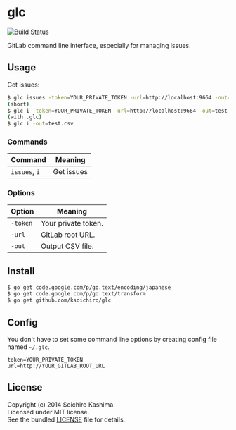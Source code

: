 # glc

[![Build Status](https://travis-ci.org/ksoichiro/glc.svg?branch=master)](https://travis-ci.org/ksoichiro/glc)

GitLab command line interface, especially for managing issues.

## Usage

Get issues:

```sh
$ glc issues -token=YOUR_PRIVATE_TOKEN -url=http://localhost:9664 -out=test.csv
(short)
$ glc i -token=YOUR_PRIVATE_TOKEN -url=http://localhost:9664 -out=test.csv
(with .glc)
$ glc i -out=test.csv
```

### Commands

| Command       | Meaning |
| ------------- | ------- |
| `issues`, `i` | Get issues |

### Options

| Option   | Meaning |
| -------- | ------- |
| `-token` | Your private token. |
| `-url`   | GitLab root URL.    |
| `-out`   | Output CSV file.   |

## Install

```sh
$ go get code.google.com/p/go.text/encoding/japanese
$ go get code.google.com/p/go.text/transform
$ go get github.com/ksoichiro/glc
```

## Config

You don't have to set some command line options by creating config file named `~/.glc`.

```
token=YOUR_PRIVATE_TOKEN
url=http://YOUR_GITLAB_ROOT_URL
```

## License

Copyright (c) 2014 Soichiro Kashima  
Licensed under MIT license.  
See the bundled [LICENSE](LICENSE) file for details.

